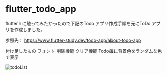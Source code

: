 # flutter_todo_app
flutterｈに触ってみたかったので下記のTodo アプリ作成手順を元にToDo アプリを作成しました。

参照先：
https://www.flutter-study.dev/todo-app/about-todo-app

付け足したもの
フォント
削除機能
クリア機能
Todo毎に背景色をランダムな色で表示


![todoList](https://user-images.githubusercontent.com/45007263/228855743-e82ccfec-44f7-45cd-88db-e85ca7feed83.gif)
